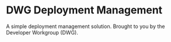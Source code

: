 # DWG Deployment Management

A simple deployment management solution. Brought to you by the Developer Workgroup (DWG).
